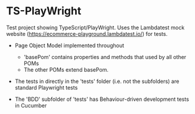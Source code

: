 # TS-PlayWright
Test project showing TypeScript/PlayWright. Uses the Lambdatest mock website (https://ecommerce-playground.lambdatest.io/) for tests.

- Page Object Model implemented throughout
    - 'basePom' contains properties and methods that used by all other POMs
    - The other POMs extend basePom.

- The tests in directly in the 'tests' folder (i.e. not the subfolders) are standard Playwright tests

- The 'BDD' subfolder of 'tests' has Behaviour-driven development tests in Cucumber 
